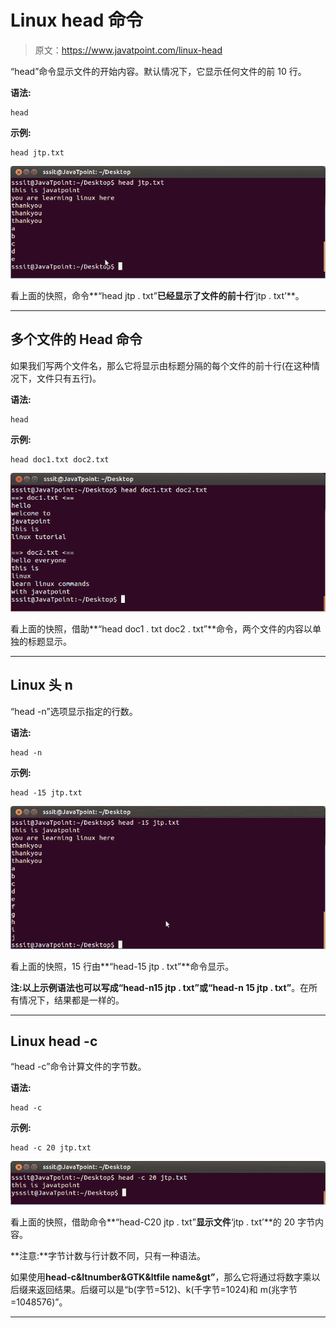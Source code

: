 # Linux head 命令

> 原文：<https://www.javatpoint.com/linux-head>

“head”命令显示文件的开始内容。默认情况下，它显示任何文件的前 10 行。

**语法:**

```
head 
```

**示例:**

```
head jtp.txt

```

![Linux Head1](img/fc4c5b5154a0729cd72872efc3c5ec74.png)

看上面的快照，命令**“head jtp . txt”**已经显示了文件的前十行**‘jtp . txt’**。

* * *

## 多个文件的 Head 命令

如果我们写两个文件名，那么它将显示由标题分隔的每个文件的前十行(在这种情况下，文件只有五行)。

**语法:**

```
head 
```

**示例:**

```
head doc1.txt doc2.txt

```

![Linux Head2](img/6e08a62110f836d31135343ceb379e4f.png)

看上面的快照，借助**“head doc1 . txt doc2 . txt”**命令，两个文件的内容以单独的标题显示。

* * *

## Linux 头 n

“head -n”选项显示指定的行数。

**语法:**

```
head -n 
```

**示例:**

```
head -15 jtp.txt

```

![Linux head-n](img/2eec469f11962f56c0e64872d849bdbd.png)

看上面的快照，15 行由**“head-15 jtp . txt”**命令显示。

**注:**以上示例语法也可以写成**“head-n15 jtp . txt”**或**“head-n 15 jtp . txt”**。在所有情况下，结果都是一样的。

* * *

## Linux head -c

“head -c”命令计算文件的字节数。

**语法:**

```
head -c 
```

**示例:**

```
head -c 20 jtp.txt

```

![Linux head-c](img/dd32d8444d8e0466144e13cf0eaa1e92.png)

看上面的快照，借助命令**“head-C20 jtp . txt”**显示文件**‘jtp . txt’**的 20 字节内容。

**注意:**字节计数与行计数不同，只有一种语法。

如果使用**head-c&ltnumber&GTK&ltfile name&gt”**，那么它将通过将数字乘以后缀来返回结果。后缀可以是“b(字节=512)、k(千字节=1024)和 m(兆字节=1048576)”。

* * *